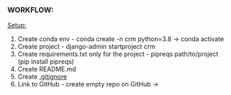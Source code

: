 


### WORKFLOW:

<ins>Setup:
1. Create conda env - conda create -n crm python=3.8 -> conda activate
2. Create project - django-admin startproject crm
3. Create requirements.txt only for the project - pipreqs path/to/project (pip install pipreqs)
4. Create README.md
5. Create [.gitignore](https://www.toptal.com/developers/gitignore)
6. Link to GitHub - create empty repo on GitHub -> 
